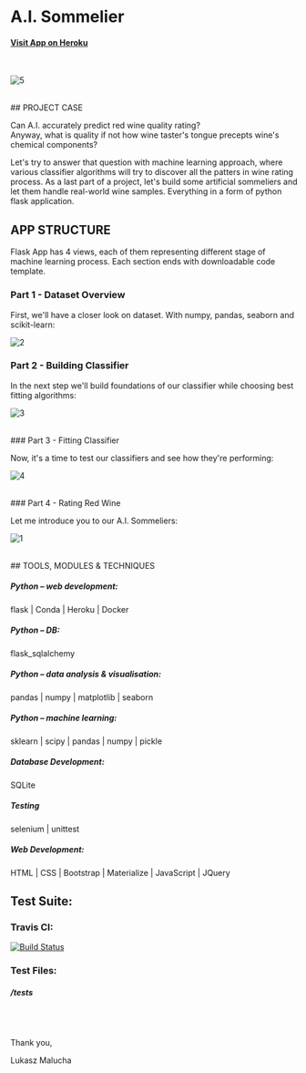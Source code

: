 # A.I. Sommelier

#### [Visit App on Heroku](https://myclassifierwine.herokuapp.com/)

<br>

![5](https://user-images.githubusercontent.com/26208598/55909851-e41fe280-5bd4-11e9-9390-f34556a2f978.JPG)

<br>
## PROJECT CASE

Can A.I. accurately predict red wine quality rating? <br>
Anyway, what is quality if not how wine taster's tongue precepts wine's chemical components?<br>  

Let's try to answer that question with machine learning approach, where various classifier algorithms will try to
discover all the patters in wine rating process. As a last part of a project, let's build some artificial sommeliers 
and let them handle real-world wine samples. Everything in a form of python flask application.



## APP STRUCTURE

Flask App has 4 views, each of them representing different stage of machine learning process. Each section ends with downloadable code template.

### Part 1 - Dataset Overview

First, we'll have a closer look on dataset. With numpy, pandas, seaborn and scikit-learn:
<br>

![2](https://user-images.githubusercontent.com/26208598/55909858-e6823c80-5bd4-11e9-889d-dd523c410884.JPG)
<br>
### Part 2 - Building Classifier 

In the next step we'll build foundations of our classifier while choosing best fitting algorithms:
<br>

![3](https://user-images.githubusercontent.com/26208598/55909863-e7b36980-5bd4-11e9-9115-6ddb130c99b5.JPG)

<br>
### Part 3 - Fitting Classifier

Now, it's a time to test our classifiers and see how they're performing:
<br>

![4](https://user-images.githubusercontent.com/26208598/55909871-e97d2d00-5bd4-11e9-9313-8d63f6cee012.JPG)

<br>
### Part 4 - Rating Red Wine

Let me introduce you to our A.I. Sommeliers:
<br>

![1](https://user-images.githubusercontent.com/26208598/55909984-2e08c880-5bd5-11e9-9865-167ed4be86ea.JPG)

<br>
## TOOLS, MODULES & TECHNIQUES

##### Python – web development:
flask | Conda | Heroku | Docker
##### Python – DB:
flask_sqlalchemy
##### Python – data analysis & visualisation:
pandas | numpy | matplotlib | seaborn
##### Python – machine learning:
sklearn | scipy | pandas | numpy | pickle
##### Database Development:
SQLite
##### Testing
selenium | unittest
##### Web Development:
HTML | CSS | Bootstrap | Materialize | JavaScript | JQuery

## Test Suite:

### Travis CI:

[![Build Status](https://travis-ci.com/LukaszMalucha/Flask-Wine-Quality.svg?branch=master)](https://travis-ci.com/LukaszMalucha/Flask-Wine-Quality)
### Test Files:

##### /tests

<br><br>

Thank you,

Lukasz Malucha